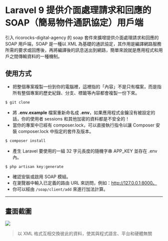 # Laravel 9 提供介面處理請求和回應的 SOAP（簡易物件通訊協定）用戶端

引入 ricorocks-digital-agency 的 soap 套件來擴增提供介面處理請求和回應的 SOAP 用戶端，SOAP 是一種以 XML 為基礎的通訊協定，其作用是編譯網路服務所需的要求或回應後，再將編譯後的訊息送出到網路，簡單來說就是應用程式和用戶之間傳輸資料的一種機制。

## 使用方式
- 把整個專案複製一份到你的電腦裡，這裡指的「內容」不是只有檔案，而是指所有整個專案的歷史紀錄、分支、標籤等內容都會複製一份下來。
```sh
$ git clone
```
- 將 __.env.example__ 檔案重新命名成 __.env__，如果應用程式金鑰沒有被設定的話，你的使用者 sessions 和其他加密的資料都是不安全的！
- 當你的專案中已經有 composer.lock，可以直接執行指令以讓 Composer 安裝 composer.lock 中指定的套件及版本。
```sh
$ composer install
```
- 產生 Laravel 要使用的一組 32 字元長度的隨機字串 APP_KEY 並存在 .env 內。
```sh
$ php artisan key:generate
```
- 確認安裝或啟用 SOAP 模組。
- 在瀏覽器中輸入已定義的路由 URL 來訪問，例如：http://127.0.0.1:8000。
- 你可以經由 `/soap/client/add` 來進行加法計算。

----

## 畫面截圖
![](https://i.imgur.com/L0GgSjB.png)
> 以 XML 格式互相交換彼此的資料，使其與程式語言、平台和硬體無關